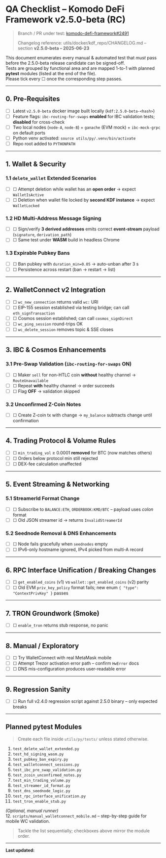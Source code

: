 # QA Checklist – Komodo DeFi Framework v2.5.0-beta (RC)

> Branch / PR under test: [komodo-defi-framework#2491](https://github.com/KomodoPlatform/komodo-defi-framework/pull/2491)
>
> Changelog reference: utils/docker/kdf_repo/CHANGELOG.md – section **v2.5.0-beta – 2025-06-23**

This document enumerates every manual & automated test that *must* pass before the 2.5.0-beta release candidate can be signed-off.  
Tests are grouped by functional area and are mapped 1-to-1 with planned **pytest** modules (listed at the end of the file).  
Please tick every ☐ once the corresponding step passes.

---

## 0. Pre-Requisites

- [ ] Latest `v2.5.0-beta` docker image built locally (`kdf:2.5.0-beta-<hash>`)
- [ ] Feature flags: `ibc-routing-for-swaps` **enabled** for IBC validation tests; **disabled** for cross-check
- [ ] Two local nodes (`node-A`, `node-B`) + `ganache` (EVM mock) + `ibc-mock-grpc` on default ports
- [ ] Python venv activated: `source utils/py/.venv/bin/activate`
- [ ] Repo root added to `PYTHONPATH`

---

## 1. Wallet & Security

### 1.1 `delete_wallet` Extended Scenarios
- [ ] ☐ Attempt deletion while wallet has an **open order** → expect `WalletIsActive`
- [ ] ☐ Deletion when wallet file locked by **second KDF instance** → expect `WalletLocked`

### 1.2 HD Multi-Address Message Signing
- [ ] ☐ Sign/verify **3 derived addresses** emits correct **event-stream** payload (`signature`, `derivation_path`)
- [ ] ☐ Same test under **WASM** build in headless Chrome

### 1.3 Expirable Pubkey Bans
- [ ] ☐ Ban pubkey with `duration_min=0.05` → auto-unban after 3 s
- [ ] ☐ Persistence across restart (ban -> restart -> list)

---

## 2. WalletConnect v2 Integration

- [ ] ☐ `wc_new_connection` returns valid `wc:` URI
- [ ] ☐ EIP-155 session established via testing bridge; can call `eth_signTransaction`
- [ ] ☐ Cosmos session established; can call `cosmos_signDirect`
- [ ] ☐ `wc_ping_session` round-trips OK
- [ ] ☐ `wc_delete_session` removes topic & SSE closes

---

## 3. IBC & Cosmos Enhancements

### 3.1 Pre-Swap Validation (`ibc-routing-for-swaps` **ON**)
- [ ] ☐ Maker `sell` for non-HTLC coin **without** healthy channel → `RouteUnavailable`
- [ ] ☐ Repeat **with** healthy channel → order succeeds
- [ ] ☐ Flag **OFF** → validation skipped

### 3.2 Unconfirmed Z-Coin Notes
- [ ] ☐ Create Z-coin tx with change → `my_balance` subtracts change until confirmation

---

## 4. Trading Protocol & Volume Rules

- [ ] ☐ `min_trading_vol` ≥ 0.0001 **removed** for BTC (now matches others)
- [ ] ☐ Orders below protocol min still rejected
- [ ] ☐ DEX-fee calculation unaffected

---

## 5. Event Streaming & Networking

### 5.1 StreamerId Format Change
- [ ] ☐ Subscribe to `BALANCE:ETH`, `ORDERBOOK:KMD/BTC` – payload uses *colon* format
- [ ] ☐ Old JSON streamer id → returns `InvalidStreamerId`

### 5.2 Seednode Removal & DNS Enhancements
- [ ] ☐ Node fails gracefully when `seednodes` empty
- [ ] ☐ IPv6-only hostname ignored, IPv4 picked from multi-A record

---

## 6. RPC Interface Unification / Breaking Changes

- [ ] ☐ `get_enabled_coins` (v1) vs `wallet::get_enabled_coins` (v2) parity
- [ ] ☐ Old EVM `priv_key_policy` format fails; new enum `{ "type": "ContextPrivKey" }` passes

---

## 7. TRON Groundwork (Smoke)

- [ ] ☐ `enable_tron` returns stub response, no panic

---

## 8. Manual / Exploratory

- [ ] ☐ Try WalletConnect with real MetaMask mobile
- [ ] ☐ Attempt Trezor activation error path – confirm `HwError` docs
- [ ] ☐ DNS mis-configuration produces user-readable error

---

## 9. Regression Sanity

- [ ] ☐ Run full v2.4.0 regression script against 2.5.0 binary – only expected breaks

---

## Planned **pytest** Modules

> Create each file inside `utils/py/tests/` unless stated otherwise.

1. `test_delete_wallet_extended.py`
2. `test_hd_signing_wasm.py`
3. `test_pubkey_ban_expiry.py`
4. `test_walletconnect_sessions.py`
5. `test_ibc_pre_swap_validation.py`
6. `test_zcoin_unconfirmed_notes.py`
7. `test_min_trading_volume.py`
8. `test_streamer_id_format.py`
9. `test_dns_seednode_logic.py`
10. `test_rpc_interface_unification.py`
11. `test_tron_enable_stub.py`

*(Optional, manual runner)*  
12. `scripts/manual_walletconnect_mobile.md` – step-by-step guide for mobile WC validation.

> Tackle the list sequentially; checkboxes above mirror the module order.

---

**Last updated:** <!--STAMP--> 